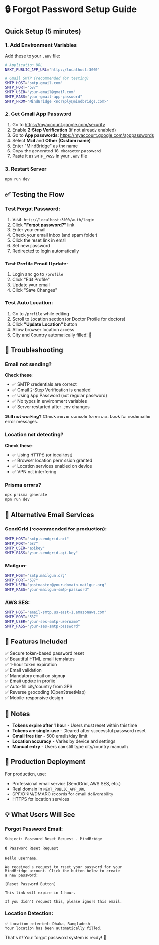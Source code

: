 # 🔒 Forgot Password Setup Guide

## Quick Setup (5 minutes)

### 1. Add Environment Variables

Add these to your `.env` file:

```bash
# Application URL
NEXT_PUBLIC_APP_URL="http://localhost:3000"

# Gmail SMTP (recommended for testing)
SMTP_HOST="smtp.gmail.com"
SMTP_PORT="587"
SMTP_USER="your-email@gmail.com"
SMTP_PASS="your-gmail-app-password"
SMTP_FROM="MindBridge <noreply@mindbridge.com>"
```

### 2. Get Gmail App Password

1. Go to https://myaccount.google.com/security
2. Enable **2-Step Verification** (if not already enabled)
3. Go to **App passwords**: https://myaccount.google.com/apppasswords
4. Select **Mail** and **Other (Custom name)**
5. Enter "MindBridge" as the name
6. Copy the generated 16-character password
7. Paste it as `SMTP_PASS` in your `.env` file

### 3. Restart Server

```bash
npm run dev
```

## ✅ Testing the Flow

### Test Forgot Password:

1. Visit: `http://localhost:3000/auth/login`
2. Click **"Forgot password?"** link
3. Enter your email
4. Check your email inbox (and spam folder)
5. Click the reset link in email
6. Set new password
7. Redirected to login automatically

### Test Profile Email Update:

1. Login and go to `/profile`
2. Click "Edit Profile"
3. Update your email
4. Click "Save Changes"

### Test Auto Location:

1. Go to `/profile` while editing
2. Scroll to Location section (or Doctor Profile for doctors)
3. Click **"Update Location"** button
4. Allow browser location access
5. City and Country automatically filled! 🎉

## 🐛 Troubleshooting

### Email not sending?

**Check these:**
- ✅ SMTP credentials are correct
- ✅ Gmail 2-Step Verification is enabled
- ✅ Using App Password (not regular password)
- ✅ No typos in environment variables
- ✅ Server restarted after .env changes

**Still not working?**
Check server console for errors. Look for nodemailer error messages.

### Location not detecting?

**Check these:**
- ✅ Using HTTPS (or localhost)
- ✅ Browser location permission granted
- ✅ Location services enabled on device
- ✅ VPN not interfering

### Prisma errors?

```bash
npx prisma generate
npm run dev
```

## 📧 Alternative Email Services

### SendGrid (recommended for production):

```bash
SMTP_HOST="smtp.sendgrid.net"
SMTP_PORT="587"
SMTP_USER="apikey"
SMTP_PASS="your-sendgrid-api-key"
```

### Mailgun:

```bash
SMTP_HOST="smtp.mailgun.org"
SMTP_PORT="587"
SMTP_USER="postmaster@your-domain.mailgun.org"
SMTP_PASS="your-mailgun-smtp-password"
```

### AWS SES:

```bash
SMTP_HOST="email-smtp.us-east-1.amazonaws.com"
SMTP_PORT="587"
SMTP_USER="your-ses-smtp-username"
SMTP_PASS="your-ses-smtp-password"
```

## 🎯 Features Included

✅ Secure token-based password reset  
✅ Beautiful HTML email templates  
✅ 1-hour token expiration  
✅ Email validation  
✅ Mandatory email on signup  
✅ Email update in profile  
✅ Auto-fill city/country from GPS  
✅ Reverse geocoding (OpenStreetMap)  
✅ Mobile-responsive design  

## 📝 Notes

- **Tokens expire after 1 hour** - Users must reset within this time
- **Tokens are single-use** - Cleared after successful password reset
- **Gmail free tier** - 500 emails/day limit
- **Location accuracy** - Varies by device and settings
- **Manual entry** - Users can still type city/country manually

## 🚀 Production Deployment

For production, use:
- Professional email service (SendGrid, AWS SES, etc.)
- Real domain in `NEXT_PUBLIC_APP_URL`
- SPF/DKIM/DMARC records for email deliverability
- HTTPS for location services

## 💡 What Users Will See

### Forgot Password Email:

```
Subject: Password Reset Request - MindBridge

🔒 Password Reset Request

Hello username,

We received a request to reset your password for your 
MindBridge account. Click the button below to create 
a new password:

[Reset Password Button]

This link will expire in 1 hour.

If you didn't request this, please ignore this email.
```

### Location Detection:

```
✅ Location detected: Dhaka, Bangladesh
Your location has been automatically filled.
```

That's it! Your forgot password system is ready! 🎉
